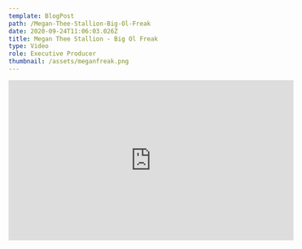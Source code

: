 ```yaml
---
template: BlogPost
path: /Megan-Thee-Stallion-Big-Ol-Freak
date: 2020-09-24T11:06:03.026Z
title: Megan Thee Stallion - Big Ol Freak
type: Video
role: Executive Producer
thumbnail: /assets/meganfreak.png
---
```

<iframe width="560" height="315" src="https://www.youtube.com/embed/oBYf6gpVvRA" frameborder="0" allow="accelerometer; autoplay; clipboard-write; encrypted-media; gyroscope; picture-in-picture" allowfullscreen></iframe>
